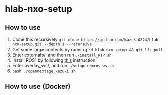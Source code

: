 # hlab-nxo-setup

## How to use

1. Clone this recursively ```git clone https://github.com/kazuki0824/hlab-nxo-setup.git --depth 1 --recursive```
2. Get some large contents by running ```cd hlab-nxo-setup && git lfs pull```
2. Enter externals/, and then run ```./install_RTP.sh```
3. Install ROS1 by following [this](http://wiki.ros.org/melodic/Installation/Ubuntu) instruction 
4. Enter overlay\_ws/, and run ```./setup_rtmros_ws.sh```
5. ```bash ./opennextage_kazuki.sh```

## How to use (Docker)

